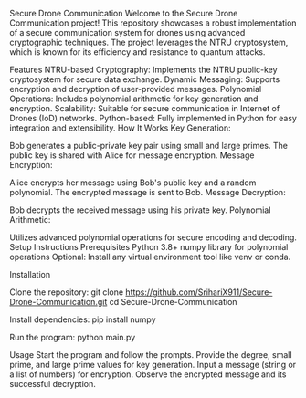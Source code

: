 Secure Drone Communication
Welcome to the Secure Drone Communication project! This repository showcases a robust implementation of a secure communication system for drones using advanced cryptographic techniques. The project leverages the NTRU cryptosystem, which is known for its efficiency and resistance to quantum attacks.

Features
NTRU-based Cryptography: Implements the NTRU public-key cryptosystem for secure data exchange.
Dynamic Messaging: Supports encryption and decryption of user-provided messages.
Polynomial Operations: Includes polynomial arithmetic for key generation and encryption.
Scalability: Suitable for secure communication in Internet of Drones (IoD) networks.
Python-based: Fully implemented in Python for easy integration and extensibility.
How It Works
Key Generation:

Bob generates a public-private key pair using small and large primes.
The public key is shared with Alice for message encryption.
Message Encryption:

Alice encrypts her message using Bob's public key and a random polynomial.
The encrypted message is sent to Bob.
Message Decryption:

Bob decrypts the received message using his private key.
Polynomial Arithmetic:

Utilizes advanced polynomial operations for secure encoding and decoding.
Setup Instructions
Prerequisites
Python 3.8+
numpy library for polynomial operations
Optional: Install any virtual environment tool like venv or conda.

Installation

Clone the repository:
git clone https://github.com/SrihariX911/Secure-Drone-Communication.git
cd Secure-Drone-Communication

Install dependencies:
pip install numpy

Run the program:
python main.py

Usage
Start the program and follow the prompts.
Provide the degree, small prime, and large prime values for key generation.
Input a message (string or a list of numbers) for encryption.
Observe the encrypted message and its successful decryption.
